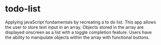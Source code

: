 # todo-list
Applying javaScript fundamentals by recreating a to do list.
This app allows the user to store text input in an array. Objects stored in the array are displayed onscreen as a list with a toggle completion feature. Users have the ability to manipulate objects within the array with functional buttons.

